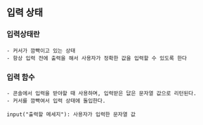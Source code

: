 ## 입력 상태

### 입력상태란
    - 커서가 깜빡이고 있는 상태
    - 항상 입력 전에 출력을 해서 사용자가 정확한 값을 입력할 수 있도록 한다
### 입력 함수
    - 콘솔에서 입력을 받야할 때 사용하며, 입력받은 닶은 문자열 값으로 리턴된다.
    - 커서를 깜빡여서 입력 상태에 돌입한다.
    
    input("출력할 메세지"): 사용자가 입력한 문자열 값
